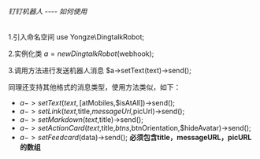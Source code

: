###### 钉钉机器人 ---- 如何使用

1.引入命名空间
use Yongze\DingtalkRobot;

2.实例化类
$a = new DingtalkRobot($webhook);

3.调用方法进行发送机器人消息
$a->setText(text)->send();

同理还支持其他格式的消息类型，使用方法类似，如下：
- $a->setText(text,[$atMobiles,$isAtAll])->send();
- $a->setLink(text,$title,$messageUrl,$picUrl)->send();
- $a->setMarkdown(text,$title)->send();
- $a->setActionCard(text,$title,$btns,$btnOrientation,$hideAvatar)->send();
- $a->setFeedcard($data)->send(); **必须包含title，messageURL，picURL的数组**
